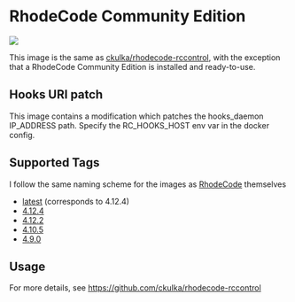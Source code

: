 # RhodeCode Community Edition

[![](https://images.microbadger.com/badges/version/ckulka/rhodecode-ce.svg)](https://github.com/ckulka/rhodecode-ce/tree/master "Get your own version badge on microbadger.com")

This image is the same as [ckulka/rhodecode-rccontrol](https://hub.docker.com/r/ckulka/rhodecode-rccontrol), with the exception that a
RhodeCode Community Edition is installed and ready-to-use.

## Hooks URI patch

This image contains a modification which patches the hooks_daemon IP_ADDRESS path.
Specify the RC_HOOKS_HOST env var in the docker config.

## Supported Tags

I follow the same naming scheme for the images as [RhodeCode](https://docs.rhodecode.com/RhodeCode-Enterprise/release-notes/release-notes.html) themselves

- [latest](https://github.com/ckulka/rhodecode-ce/tree/master) (corresponds to 4.12.4)
- [4.12.4](https://github.com/ckulka/rhodecode-ce/tree/4.12.4)
- [4.12.2](https://github.com/ckulka/rhodecode-ce/tree/4.12.2)
- [4.10.5](https://github.com/ckulka/rhodecode-ce/tree/4.10.5)
- [4.9.0](https://github.com/ckulka/rhodecode-ce/tree/4.9.0)

## Usage

For more details, see <https://github.com/ckulka/rhodecode-rccontrol>
